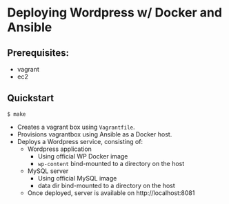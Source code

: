 # Deploying Wordpress w/ Docker and Ansible

## Prerequisites:

 - vagrant
 - ec2

## Quickstart


```
$ make
```

 - Creates a vagrant box using `Vagrantfile`.
 - Provisions vagrantbox using Ansible as a Docker host.
 - Deploys a Wordpress service, consisting of:
   - Wordpress application
     - Using official WP Docker image
     - `wp-content` bind-mounted to a directory on the host
   - MySQL server
     - Using official MySQL image
     - data dir bind-mounted to a directory on the host
   - Once deployed, server is available on http://localhost:8081

